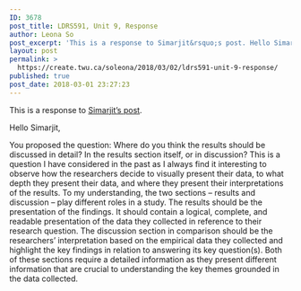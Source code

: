 ```yaml
---
ID: 3678
post_title: LDRS591, Unit 9, Response
author: Leona So
post_excerpt: 'This is a response to Simarjit&rsquo;s post. Hello Simarjit, You proposed the question: Where do you think the results should be discussed in detail? In the results section itself, or in discussion? This is a question I have considered in the past as I always find it interesting to observe how the researchers decide to &hellip; <p><a href="https://create.twu.ca/soleona/2018/03/02/ldrs591-unit-9-response/">Continue reading<span> "LDRS591, Unit 9, Response"</span></a></p>'
layout: post
permalink: >
  https://create.twu.ca/soleona/2018/03/02/ldrs591-unit-9-response/
published: true
post_date: 2018-03-01 23:27:23
---
```

This is a response to <a href="https://create.twu.ca/icandothis/2018/03/01/ldrs-591-activiy-9-3/">Simarjit&#8217;s post</a>.

Hello Simarjit,

You proposed the question: Where do you think the results should be discussed in detail? In the results section itself, or in discussion? This is a question I have considered in the past as I always find it interesting to observe how the researchers decide to visually present their data, to what depth they present their data, and where they present their interpretations of the results. To my understanding, the two sections &#8211; results and discussion &#8211; play different roles in a study. The results should be the presentation of the findings. It should contain a logical, complete, and readable presentation of the data they collected in reference to their research question. The discussion section in comparison should be the researchers&#8217; interpretation based on the empirical data they collected and highlight the key findings in relation to answering its key question(s). Both of these sections require a detailed information as they present different information that are crucial to understanding the key themes grounded in the data collected.